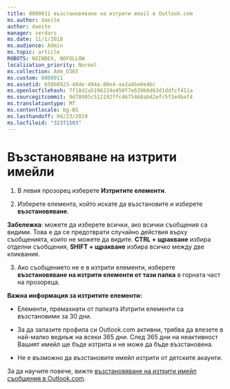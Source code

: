 ```yaml
---
title: 8000011 възстановяване на изтрити email в Outlook.com
ms.author: daeite
author: daeite
manager: serdars
ms.date: 11/1/2018
ms.audience: Admin
ms.topic: article
ROBOTS: NOINDEX, NOFOLLOW
localization_priority: Normal
ms.collection: Adm_O365
ms.custom: 8000011
ms.assetid: 650b8923-48de-494a-88e4-aa3a4be8e4bc
ms.openlocfilehash: 7f18d2a5196234e450f7e639b6d63d1ddfcf411a
ms.sourcegitcommit: 9d78905c512192ffc4675468abd2efc5f2e4baf4
ms.translationtype: MT
ms.contentlocale: bg-BG
ms.lasthandoff: 04/23/2019
ms.locfileid: "32371503"
---
```

# <a name="recover-deleted-email"></a>Възстановяване на изтрити имейли

1. В левия прозорец изберете **Изтритите елементи**. 
    
2. Изберете елемента, който искате да възстановите и изберете **възстановяване**. 
  
 **Забележка**: можете да изберете всички, ако всички съобщения са видими. Това е да се предотврати случайно действия върху съобщенията, които не можете да видите. **CTRL + щракване** избира отделни съобщения, **SHIFT + щракване** избира всичко между две кликвания. 
    
3. Ако съобщението не е в изтрити елементи, изберете **възстановяване на изтрити елементи от тази папка** в горната част на прозореца. 
    
 **Важна информация за изтритите елементи:**
  
- Елементи, премахнати от папката Изтрити елементи са възстановими за 30 дни.
    
- За да запазите профила си Outlook.com активни, трябва да влезете в най-малко веднъж на всеки 365 дни. След 365 дни на неактивност Вашият имейл ще бъде изтрита и не може да бъде възстановена.
    
- Не е възможно да възстановите имейл изтрити от детските акаунти.
    
За да научите повече, вижте [възстановяване на изтрити имейл съобщения в Outlook.com](https://go.microsoft.com/fwlink/p/?linkid=873117).
  

